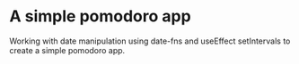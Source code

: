 # A simple pomodoro app

Working with date manipulation using date-fns and useEffect setIntervals to create a simple pomodoro app.
